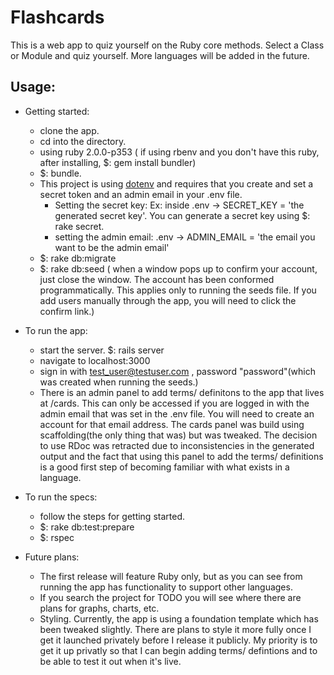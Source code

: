 Flashcards
==========
This is a web app to quiz yourself on the Ruby core methods. Select a Class or Module and quiz yourself. More languages will be added in the future.

Usage:
------
- Getting started:
  + clone the app.
  + cd into the directory.
  + using ruby 2.0.0-p353 ( if using rbenv and you don't have this ruby, after installing, $: gem install bundler)
  + $: bundle.
  + This project is using [dotenv](https://github.com/bkeepers/dotenv) and requires that you create and set a secret token and an admin email in your .env file.
    - Setting the secret key: Ex: inside .env -> SECRET_KEY = 'the generated secret key'.  You can generate a secret key using $: rake secret.
    - setting the admin email: .env -> ADMIN_EMAIL = 'the email you want to be the admin email'
  + $: rake db:migrate
  + $: rake db:seed ( when a window pops up to confirm your account, just close the window.  The account has been conformed programmatically.  This applies only to running the seeds file. If you add users manually through the app, you will need to click the confirm link.)

- To run the app:
  + start the server. $: rails server
  + navigate to localhost:3000
  + sign in with test_user@testuser.com , password "password"(which was created when running the seeds.)
  + There is an admin panel to add terms/ definitons to the app that lives at /cards.  This can only be accessed if you are logged in with the admin email that was set in the .env file. You will need to create an account for that email address. The cards panel was build using scaffolding(the only thing that was) but was tweaked. The decision to use RDoc was retracted due to inconsistencies in the generated output and the fact that using this panel to add the terms/ definitions is a good first step of becoming familiar with what exists in a language.

- To run the specs:
  + follow the steps for getting started.
  + $: rake db:test:prepare
  + $: rspec

- Future plans:
  + The first release will feature Ruby only, but as you can see from running the app has functionality to support other languages.
  + If you search the project for TODO you will see where there are plans for graphs, charts, etc.
  + Styling. Currently, the app is using a foundation template which has been tweaked slightly.  There are plans to style it more fully once I get it launched privately before I release it publicly.  My priority is to get it up privatly so that I can begin adding terms/ defintions and to be able to test it out when it's live.
